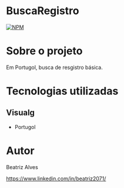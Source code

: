 # BuscaRegistro

[![NPM](https://img.shields.io/npm/l/react)](https://github.com/bea3853/BuscaFunc/blob/main/LICENSE)

 
#  Sobre o projeto

  
Em Portugol, busca de resgistro básica.    

  
#  Tecnologias utilizadas

##  Visualg

- Portugol


#  Autor

  

Beatriz Alves

  

https://www.linkedin.com/in/beatriz2071/
